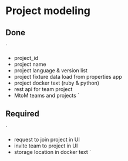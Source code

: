 Project modeling
===

Done
---
`
 * project_id
 * project name
 * project language & version list
 * project fixture data load from properties app
 * project docker text (ruby & python)
 * rest api for team project
 * MtoM teams and projects
`

Required
---
`
 * request to join project in UI
 * invite team to project in UI
 * storage location in docker text
`

